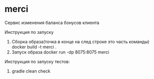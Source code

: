 # merci
Cервис изменения баланса бонусов клиента

Инструкция по запуску
1. Сборка образа(точка в конце на след строке это часть команды)
docker build -t merci .
2. Запуск образа
docker run -dp 8075:8075 merci

Инструкция по запуску тестов:
1. gradle clean check
